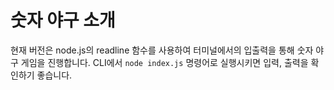# 숫자 야구 소개
현재 버전은 node.js의 readline 함수를 사용하여 터미널에서의 입출력을 통해 숫자 야구 게임을 진행합니다.
CLI에서 `node index.js` 명령어로 실행시키면 입력, 출력을 확인하기 좋습니다.